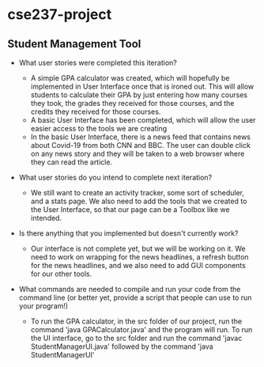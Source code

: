 # cse237-project

## Student Management Tool

* What user stories were completed this iteration?
  * A simple GPA calculator was created, which will hopefully be implemented in User Interface once that is ironed out. This will allow students to calculate their GPA by just entering how many courses they took, the grades they received for those courses, and the credits they received for those courses.
  * A basic User Interface has been completed, which will allow the user easier access to the tools we are creating
  * In the basic User Interface, there is a news feed that contains news about Covid-19 from both CNN and BBC. The user can double click on any news story and they will be taken to a web browser where they can read the article.

* What user stories do you intend to complete next iteration?
  * We still want to create an activity tracker, some sort of scheduler, and a stats page. We also need to add the tools that we created to the User Interface, so that our page can be a Toolbox like we intended.

* Is there anything that you implemented but doesn't currently work?
  * Our interface is not complete yet, but we will be working on it. We need to work on wrapping for the news headlines, a refresh button for the news headlines, and we also need to add GUI components for our other tools.

* What commands are needed to compile and run your code from the command line (or better yet, provide a script that people can use to run your program!)
  * To run the GPA calculator, in the src folder of our project, run the command 'java GPACalculator.java' and the program will run. 
  To run the UI interface, go to the src folder and run the command 'javac StudentManagerUI.java' followed by the command 'java StudentManagerUI'
